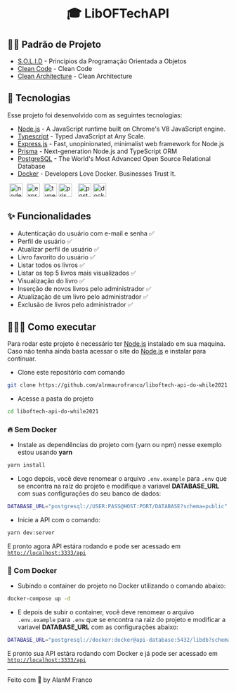 <h1 align="center">
🎓 LibOFTechAPI
</h1>

## 👨‍💻 Padrão de Projeto

* [S.O.L.I.D](https://medium.com/thiago-aragao/solid-princ%C3%ADpios-da-programa%C3%A7%C3%A3o-orientada-a-objetos-ba7e31d8fb25) - Princípios da Programação Orientada a Objetos
* [Clean Code](https://balta.io/artigos/clean-code) - Clean Code  
* [Clean Architecture](https://medium.com/luizalabs/descomplicando-a-clean-architecture-cf4dfc4a1ac6) - Clean Architecture

## 🚀 Tecnologias
Esse projeto foi desenvolvido com as seguintes tecnologias:
* [Node.js](https://nodejs.org/en/) - A JavaScript runtime built on Chrome's V8 JavaScript engine.
* [Typescript](https://www.typescriptlang.org/) - Typed JavaScript at Any Scale.
* [Express.js](http://expressjs.com/) - Fast, unopinionated, minimalist web framework for Node.js
* [Prisma](https://prisma.io/) - Next-generation Node.js and TypeScript ORM
* [PostgreSQL](https://www.postgresql.org/) - The World's Most Advanced Open Source Relational Database
* [Docker](https://www.docker.com/) - Developers Love Docker. Businesses Trust It.
<p>
<img src="https://cdn.svgporn.com/logos/nodejs-icon.svg" alt="nodejs" width="30" height="30" style="margin-left: 5px;"/>
<img src="https://cdn.svgporn.com/logos/express.svg" alt="express" width="30" height="30" style="margin-left: 5px;"/>
<img src="https://cdn.svgporn.com/logos/typescript-icon.svg" alt="typescript" width="30" height="30" style="margin-left: 5px;"/>
<img src="https://cdn.svgporn.com/logos/prisma.svg" alt="prisma" width="30" heigth="30" style="margin-right: 5px;" />
<img src="https://cdn.svgporn.com/logos/postgresql.svg" alt="postgresql" width="30" height="30" style="margin-left: 5px;"/>
<img src="https://cdn.svgporn.com/logos/docker-icon.svg" alt="docker" width="30" heigth="30" style="margin-right: 5px;" />
</p>

## ✨ Funcionalidades
- Autenticação do usuário com e-mail e senha ✅
- Perfil de usuário ✅
- Atualizar perfil de usuário ✅
- Livro favorito do usuário ✅
- Listar todos os livros ✅
- Listar os top 5 livros mais visualizados ✅
- Visualização do livro ✅
- Inserção de novos livros pelo administrador ✅
- Atualização de um livro pelo administrador ✅
- Exclusão de livros pelo administrador ✅

## 👨🏼‍💻 Como executar
Para rodar este projeto é necessário ter [Node.js](https://nodejs.org/) instalado em sua maquina. Caso não tenha ainda basta acessar o site do [Node.js](https://nodejs.org/) e instalar para continuar.

- Clone este repositório com comando
```bash
git clone https://github.com/alnmaurofranco/liboftech-api-do-while2021
```
- Acesse a pasta do projeto
```bash
cd liboftech-api-do-while2021
```
### **🔥 Sem Docker**
- Instale as dependências do projeto com (yarn ou npm) nesse exemplo estou usando **yarn**
```bash
yarn install
```
- Logo depois, você deve renomear o arquivo `.env.example` para `.env` que se encontra na raiz do projeto e modifique a variavel **DATABASE_URL** com suas configurações do seu banco de dados:

```bash
DATABASE_URL="postgresql://USER:PASS@HOST:PORT/DATABASE?schema=public"
```

- Inicie a API com o comando:
```bash
yarn dev:server
```

E pronto agora API estára rodando e pode ser acessado em [`http://localhost:3333/api`](http://localhost:3333/api)

### **🐳 Com Docker**
- Subindo o container do projeto no Docker utilizando o comando abaixo:
```bash
docker-compose up -d
```
- E depois de subir o container, você deve renomear o arquivo `.env.example` para `.env` que se encontra na raiz do projeto e modificar a variavel **DATABASE_URL** com as configurações abaixo:

```bash
DATABASE_URL="postgresql://docker:docker@api-database:5432/libdb?schema=public"
```

E pronto sua API estára rodando com Docker e já pode ser acessado em [`http://localhost:3333/api`](http://localhost:3333/api)

---
Feito com 💚 by AlanM Franco